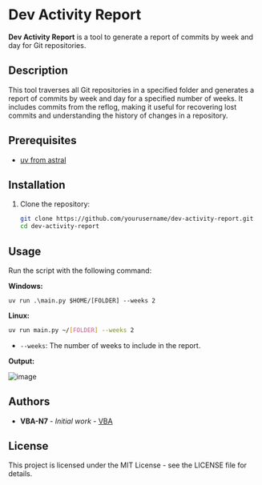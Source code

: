 # Dev Activity Report

**Dev Activity Report** is a tool to generate a report of commits by week and day for Git repositories.

## Description

This tool traverses all Git repositories in a specified folder and generates a report of commits by week and day for a specified number of weeks. It includes commits from the reflog, making it useful for recovering lost commits and understanding the history of changes in a repository.

## Prerequisites
- [uv from astral](https://docs.astral.sh/uv/getting-started/installation/)

## Installation

1. Clone the repository:
    ```sh
    git clone https://github.com/yourusername/dev-activity-report.git
    cd dev-activity-report
    ```

## Usage

Run the script with the following command:

**Windows:**
```pwsh
uv run .\main.py $HOME/[FOLDER] --weeks 2
```

**Linux:**
```sh
uv run main.py ~/[FOLDER] --weeks 2
```
- `--weeks`: The number of weeks to include in the report.
  
**Output:**

![image](https://github.com/user-attachments/assets/f83b0d58-3633-4f15-a751-3217b6749d4a)

## Authors

- **VBA-N7** - *Initial work* - [VBA](https://github.com/VBA-N7)

## License

This project is licensed under the MIT License - see the LICENSE file for details.
